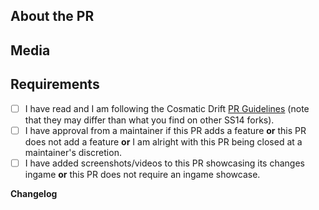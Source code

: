 <!-- Please read these guidelines before opening your PR: https://docs.spacestation14.io/en/getting-started/pr-guideline -->
<!-- The text between the arrows are comments - they will not be visible on your PR. -->

## About the PR
<!-- What did you change in this PR and why did you do it? -->

## Media
<!--
PRs which make ingame changes (adding clothing, items, new features, etc) are required to have media attached that showcase the changes.
Small fixes/refactors are exempt.
Any media may be used in SS14 progress reports, with clear credit given.

If you're unsure whether your PR will require media, ask a maintainer.
-->

## Requirements
- [ ] I have read and I am following the Cosmatic Drift [PR Guidelines](https://github.com/cosmatic-drift-14/cosmatic-drift/blob/master/CONTRIBUTING.md) (note that they may differ than what you find on other SS14 forks).
- [ ] I have approval from a maintainer if this PR adds a feature **or** this PR does not add a feature **or** I am alright with this PR being closed at a maintainer's discretion.
- [ ] I have added screenshots/videos to this PR showcasing its changes ingame **or** this PR does not require an ingame showcase.

**Changelog**
<!--
We do not have the bot upstream uses to automatically create changelogs. Simply write a summary of your changes to be
listed in #progress-reports. If you would like to be credited as something other then your Github username please include the name that you would like to be credited as.
-->
